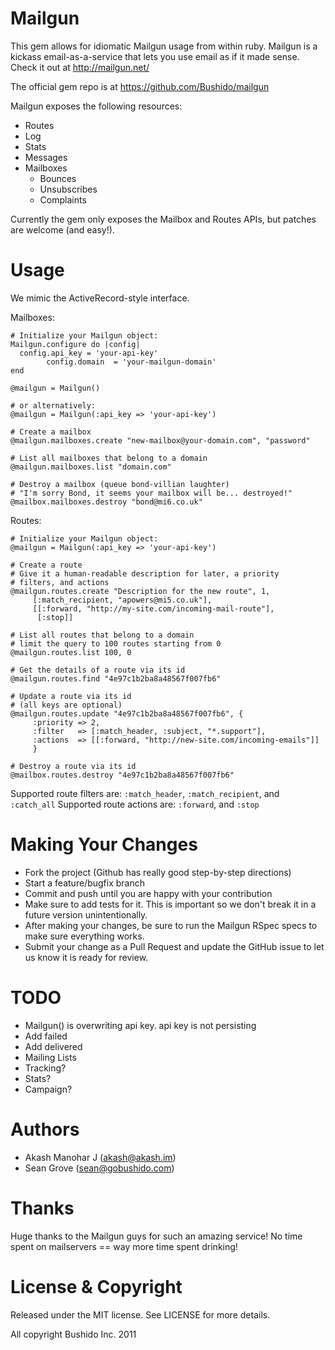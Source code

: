 

Mailgun
=========
This gem allows for idiomatic Mailgun usage from within ruby. Mailgun is a kickass email-as-a-service that lets you use email as if it made sense. Check it out at http://mailgun.net/

The official gem repo is at https://github.com/Bushido/mailgun

Mailgun exposes the following resources:

  * Routes
  * Log
  * Stats
  * Messages
  * Mailboxes
	* Bounces
	* Unsubscribes
	* Complaints

Currently the gem only exposes the Mailbox and Routes APIs, but patches are welcome (and easy!). 

Usage
=====
We mimic the ActiveRecord-style interface.

Mailboxes:

    # Initialize your Mailgun object:
    Mailgun.configure do |config|
      config.api_key = 'your-api-key'
			config.domain  = 'your-mailgun-domain'
    end

    @mailgun = Mailgun()

    # or alternatively:
    @mailgun = Mailgun(:api_key => 'your-api-key')
    
    # Create a mailbox
    @mailgun.mailboxes.create "new-mailbox@your-domain.com", "password"
    
    # List all mailboxes that belong to a domain
    @mailgun.mailboxes.list "domain.com"
    
    # Destroy a mailbox (queue bond-villian laughter)
    # "I'm sorry Bond, it seems your mailbox will be... destroyed!"
    @mailbox.mailboxes.destroy "bond@mi6.co.uk"
    
Routes:

    # Initialize your Mailgun object:
    @mailgun = Mailgun(:api_key => 'your-api-key')

    # Create a route
    # Give it a human-readable description for later, a priority
    # filters, and actions
    @mailgun.routes.create "Description for the new route", 1,
         [:match_recipient, "apowers@mi5.co.uk"],
         [[:forward, "http://my-site.com/incoming-mail-route"],
          [:stop]]
    
    # List all routes that belong to a domain
    # limit the query to 100 routes starting from 0
    @mailgun.routes.list 100, 0

    # Get the details of a route via its id
    @mailgun.routes.find "4e97c1b2ba8a48567f007fb6"

    # Update a route via its id
    # (all keys are optional)
    @mailgun.routes.update "4e97c1b2ba8a48567f007fb6", {
         :priority => 2,
         :filter   => [:match_header, :subject, "*.support"],
         :actions  => [[:forward, "http://new-site.com/incoming-emails"]]
         }
    
    # Destroy a route via its id
    @mailbox.routes.destroy "4e97c1b2ba8a48567f007fb6"

Supported route filters are: `:match_header`, `:match_recipient`, and `:catch_all`
Supported route actions are: `:forward`, and `:stop`


Making Your Changes
===================

  * Fork the project (Github has really good step-by-step directions)
  * Start a feature/bugfix branch
  * Commit and push until you are happy with your contribution
  * Make sure to add tests for it. This is important so we don't break it in a future version unintentionally.
  * After making your changes, be sure to run the Mailgun RSpec specs to make sure everything works.
  * Submit your change as a Pull Request and update the GitHub issue to let us know it is ready for review.


TODO
=========

  * Mailgun() is overwriting api key. api key is not persisting
  * Add failed
  * Add delivered
  * Mailing Lists
  * Tracking?
  * Stats?
  * Campaign?

Authors
=======

  * Akash Manohar J (akash@akash.im)
  * Sean Grove (sean@gobushido.com)

Thanks
======
Huge thanks to the Mailgun guys for such an amazing service! No time spent on mailservers == way more time spent drinking!

License & Copyright
===================
Released under the MIT license. See LICENSE for more details.

All copyright Bushido Inc. 2011
